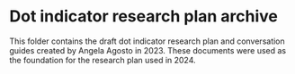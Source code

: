 # Dot indicator research plan archive

This folder contains the draft dot indicator research plan and conversation guides created by Angela Agosto in 2023. These documents were used as the foundation for the research plan used in 2024. 
